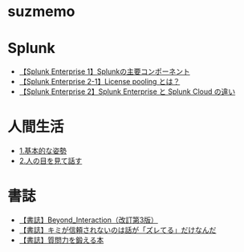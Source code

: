 
suzmemo
=======

# Splunk
  
 - [【Splunk Enterprise 1】Splunkの主要コンポーネント](https://dddsuz2.github.io/suzmemo/splunk-enterprise-1splunk%E3%81%AE%E4%B8%BB%E8%A6%81%E3%82%B3%E3%83%B3%E3%83%9D%E3%83%BC%E3%83%8D%E3%83%B3%E3%83%88/)  
 - [【Splunk Enterprise 2-1】License pooling とは？](https://dddsuz2.github.io/suzmemo/splunk-enterprise-2-1license-pooling-%E3%81%A8%E3%81%AF/)  
 - [【Splunk Enterprise 2】Splunk Enterprise と Splunk Cloud の違い](https://dddsuz2.github.io/suzmemo/splunk-enterprise-2splunk-enterprise-%E3%81%A8-splunk-cloud-%E3%81%AE%E9%81%95%E3%81%84/)  

# 人間生活
  
 - [1.基本的な姿勢](https://dddsuz2.github.io/suzmemo/1.%E5%9F%BA%E6%9C%AC%E7%9A%84%E3%81%AA%E5%A7%BF%E5%8B%A2/)  
 - [2.人の目を見て話す](https://dddsuz2.github.io/suzmemo/2.%E4%BA%BA%E3%81%AE%E7%9B%AE%E3%82%92%E8%A6%8B%E3%81%A6%E8%A9%B1%E3%81%99/)  

# 書誌
  
 - [【書誌】Beyond_Interaction（改訂第3版）](https://dddsuz2.github.io/suzmemo/%E6%9B%B8%E8%AA%8Cbeyond_interaction%E6%94%B9%E8%A8%82%E7%AC%AC3%E7%89%88/)  
 - [【書誌】キミが信頼されないのは話が「ズレてる」だけなんだ](https://dddsuz2.github.io/suzmemo/%E6%9B%B8%E8%AA%8C%E3%82%AD%E3%83%9F%E3%81%8C%E4%BF%A1%E9%A0%BC%E3%81%95%E3%82%8C%E3%81%AA%E3%81%84%E3%81%AE%E3%81%AF%E8%A9%B1%E3%81%8C%E3%82%BA%E3%83%AC%E3%81%A6%E3%82%8B%E3%81%A0%E3%81%91%E3%81%AA%E3%82%93%E3%81%A0/)  
 - [【書誌】質問力を鍛える本](https://dddsuz2.github.io/suzmemo/%E6%9B%B8%E8%AA%8C%E8%B3%AA%E5%95%8F%E5%8A%9B%E3%82%92%E9%8D%9B%E3%81%88%E3%82%8B%E6%9C%AC/)  
